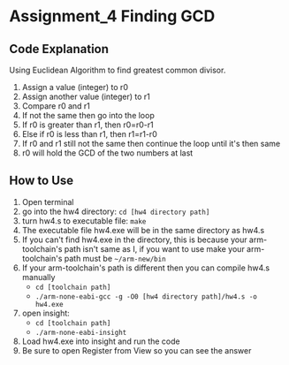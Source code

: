 # Assignment_4 Finding GCD

## Code Explanation ##

Using Euclidean Algorithm to find greatest common divisor.

1. Assign a value (integer) to r0
2. Assign another value (integer) to r1
3. Compare r0 and r1
4. If not the same then go into the loop
5. If r0 is greater than r1, then r0=r0-r1
6. Else if r0 is less than r1, then r1=r1-r0
7. If r0 and r1 still not the same then continue the loop until it's then same
8. r0 will hold the GCD of the two numbers at last

## How to Use ##

1. Open terminal
2. go into the hw4 directory: `cd [hw4 directory path]`
2. turn hw4.s to executable file: `make`
3. The executable file hw4.exe will be in the same directory as hw4.s
4. If you can't find hw4.exe in the directory, this is because your arm-toolchain's path isn't same as I, if you want to use make your arm-toolchain's path must be `~/arm-new/bin`
5. If your arm-toolchain's path is different then you can compile hw4.s manually
	* `cd [toolchain path]`
	* `./arm-none-eabi-gcc -g -O0 [hw4 directory path]/hw4.s -o hw4.exe`
6. open insight:
	* `cd [toolchain path]`
	* `./arm-none-eabi-insight`
7. Load hw4.exe into insight and run the code
8. Be sure to open Register from View so you can see the answer
